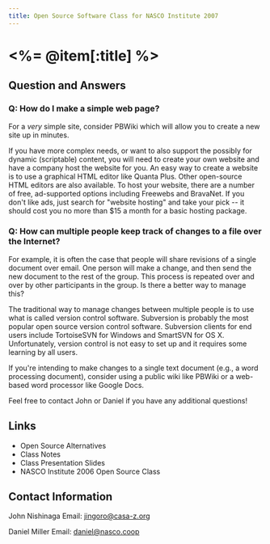 ```yaml
---
title: Open Source Software Class for NASCO Institute 2007
---
```


# <%= @item[:title] %>

## Question and Answers

### Q: How do I make a simple web page?

For a *very* simple site, consider PBWiki which will allow you to create a new site up in minutes.

If you have more complex needs, or want to also support the possibly for dynamic (scriptable) content, you will need to create your own website and have a company host the website for you.  An easy way to create a website is to use a graphical HTML editor like Quanta Plus.  Other open-source HTML editors are also available.  To host your website, there are a number of free, ad-supported options including Freewebs and BravaNet.  If you don't like ads, just search for "website hosting" and take your pick -- it should cost you no more than $15 a month for a basic hosting package.

### Q: How can multiple people keep track of changes to a file over the Internet?

For example, it is often the case that people will share revisions of a single document over email.  One person will make a change, and then send the new document to the rest of the group.  This process is repeated over and over by other participants in the group.  Is there a better way to manage this?

The traditional way to manage changes between multiple people is to use what is called version control software.  Subversion is probably the most popular open source version control software.  Subversion clients for end users include TortoiseSVN for Windows and SmartSVN for OS X.  Unfortunately, version control is not easy to set up and it requires some learning by all users.

If you're intending to make changes to a single text document (e.g., a word processing document), consider using a public wiki like PBWiki or a web-based word processor like Google Docs.

Feel free to contact John or Daniel if you have any additional questions!

## Links

- Open Source Alternatives
- Class Notes
- Class Presentation Slides
- NASCO Institute 2006 Open Source Class

## Contact Information

John Nishinaga
Email: <jingoro@casa-z.org>

Daniel Miller
Email: <daniel@nasco.coop>
